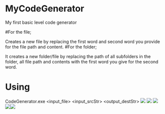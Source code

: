 # MyCodeGenerator
My first basic level code generator

#For the file;

Creates a new file by replacing the first word and second word you provide for the file path and content.
#For the folder;

It creates a new folder/file by replacing the path of all subfolders in the folder, all file path and contents with the first word you give for the second word.

# Using
CodeGenerator.exe <input_file> <input_srcStr> <output_destStr>
![](./ReadmeImg/UsingCommand.png)
![](./ReadmeImg/Colors.png) ![](./ReadmeImg/Fuels.png)
![](./ReadmeImg/ColorListDto.png)![](./ReadmeImg/FuelListDto.png)
